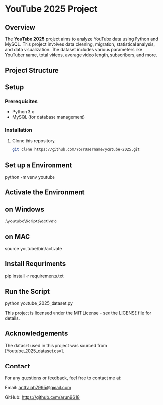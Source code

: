 
# YouTube 2025 Project

## Overview
The **YouTube 2025** project aims to analyze YouTube data using Python and MySQL. This project involves data cleaning, migration, statistical analysis, and data visualization. The dataset includes various parameters like YouTuber name, total videos, average video length, subscribers, and more.

## Project Structure




## Setup

### Prerequisites
- Python 3.x
- MySQL (for database management)

### Installation
1. Clone this repository:
   ```bash
   git clone https://github.com/YourUsername/youtube-2025.git


## Set up a Environment

python -m venv youtube

## Activate the Environment

## on Windows 

.\youtube\Scripts\activate

## on MAC

source youtube/bin/activate

## Install Requriments 

pip install -r requirements.txt

## Run the Script

python youtube_2025_dataset.py


This project is licensed under the MIT License - see the LICENSE file for details.

## Acknowledgements

The dataset used in this project was sourced from [Youtube_2025_dataset.csv].



## Contact
For any questions or feedback, feel free to contact me at:

Email: anthaiah7995@gmail.com

GitHub: https://github.com/arun9618